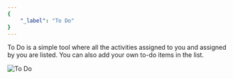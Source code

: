 ```yaml
---
{
	"_label": "To Do"
}
---
```



To Do is a simple tool where all the activities assigned to you and assigned by you are listed. You can also add your own to-do items in the list.


![To Do](img/to-do.png)

